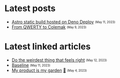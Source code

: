 # Latest posts

- [Astro static build hosted on Deno Deploy](https://appjeniksaan.nl/posts/astro-static-build-hosted-on-deno-deploy/)
  <sub><sup>(May 11, 2023)</sup></sub>
- [From QWERTY to Colemak](https://appjeniksaan.nl/posts/colemak/)
  <sub><sup>(May 9, 2023)</sup></sub>

# Latest linked articles

- [Do the weirdest thing that feels right](https://charliebecker.substack.com/p/do-the-weirdest-thing-that-feels)
  <sub><sup>(May 12, 2023)</sup></sub>
- [Baseline](https://web.dev/baseline/)
  <sub><sup>(May 11, 2023)</sup></sub>
- [My product is my garden](https://herman.bearblog.dev/my-product-is-my-garden/) [📎](https://appjeniksaan.nl/linked/my-product-is-my-garden/)
  <sub><sup>(May 4, 2023)</sup></sub>
